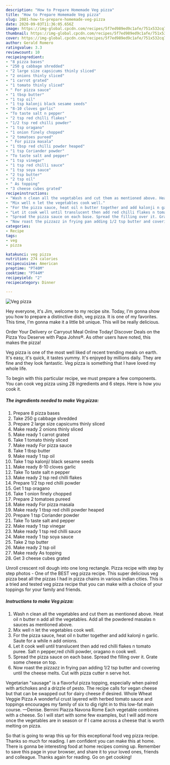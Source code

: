 ```yaml
---
description: "How to Prepare Homemade Veg pizza"
title: "How to Prepare Homemade Veg pizza"
slug: 2081-how-to-prepare-homemade-veg-pizza
date: 2020-09-03T11:36:05.656Z
image: https://img-global.cpcdn.com/recipes/5f7ed989ed9c1afe/751x532cq70/veg-pizza-recipe-main-photo.jpg
thumbnail: https://img-global.cpcdn.com/recipes/5f7ed989ed9c1afe/751x532cq70/veg-pizza-recipe-main-photo.jpg
cover: https://img-global.cpcdn.com/recipes/5f7ed989ed9c1afe/751x532cq70/veg-pizza-recipe-main-photo.jpg
author: Gerald Romero
ratingvalue: 3.3
reviewcount: 10
recipeingredient:
- "8 pizza bases"
- "250 g cabbage shredded"
- "2 large size capsicums thinly sliced"
- "2 onions thinly sliced"
- "1 carrot grated"
- "1 tomato thinly sliced"
- " For pizza sauce"
- "1 tbsp butter"
- "1 tsp oil"
- "1 tsp kalonji black sesame seeds"
- "8-10 cloves garlic"
- "To taste salt n pepper"
- "2 tsp red chilli flakes"
- "1/2 tsp red chilli powder"
- "1 tsp oragano"
- "1 onion finely chopped"
- "2 tomatoes pureed"
- " For pizza masala"
- "1 tbsp red chilli powder heaped"
- "1 tsp Coriander powder"
- "To taste salt and pepper"
- "1 tsp vinegar"
- "1 tsp red chilli sauce"
- "1 tsp soya sauce"
- "2 tsp butter"
- "2 tsp oil"
- " As topping"
- "3 cheese cubes grated"
recipeinstructions:
- "Wash n clean all the vegetables and cut them as mentioned above. Heat oil n butter n add all the vegetables. Add all the powdered masalas n sauces as mentioned above."
- "Mix well n let the vegetables cook well."
- "For the pizza sauce, heat oil n butter together and add kalonji n garlic. Saute for a while n add onions."
- "Let it cook well until translucent then add red chilli flakes n tomato puree. Salt n pepper,red chilli powder, oragano n cook well."
- "Spread the pizza sauce on each base. Spread the filling over it. Grate some cheese on top."
- "Now roast the pizzazz in frying pan adding 1/2 tsp butter and covering until the cheese melts. Cut with pizza cutter n serve hot."
categories:
- Recipe
tags:
- veg
- pizza

katakunci: veg pizza 
nutrition: 274 calories
recipecuisine: American
preptime: "PT40M"
cooktime: "PT44M"
recipeyield: "2"
recipecategory: Dinner

---
```



![Veg pizza](https://img-global.cpcdn.com/recipes/5f7ed989ed9c1afe/751x532cq70/veg-pizza-recipe-main-photo.jpg)

Hey everyone, it's Jim, welcome to my recipe site. Today, I'm gonna show you how to prepare a distinctive dish, veg pizza. It is one of my favorites. This time, I'm gonna make it a little bit unique. This will be really delicious.

Order Your Delivery or Carryout Meal Online Today! Discover Deals on the Pizza You Deserve with Papa Johns®. As other users have noted, this makes the pizza!

Veg pizza is one of the most well liked of recent trending meals on earth. It's easy, it's quick, it tastes yummy. It's enjoyed by millions daily. They are fine and they look fantastic. Veg pizza is something that I have loved my whole life.


To begin with this particular recipe, we must prepare a few components. You can cook veg pizza using 28 ingredients and 6 steps. Here is how you cook it.

<!--inarticleads1-->

##### The ingredients needed to make Veg pizza:

1. Prepare 8 pizza bases
1. Take 250 g cabbage shredded
1. Prepare 2 large size capsicums thinly sliced
1. Make ready 2 onions thinly sliced
1. Make ready 1 carrot grated
1. Take 1 tomato thinly sliced
1. Make ready  For pizza sauce
1. Take 1 tbsp butter
1. Make ready 1 tsp oil
1. Take 1 tsp kalonji/ black sesame seeds
1. Make ready 8-10 cloves garlic
1. Take To taste salt n pepper
1. Make ready 2 tsp red chilli flakes
1. Prepare 1/2 tsp red chilli powder
1. Get 1 tsp oragano
1. Take 1 onion finely chopped
1. Prepare 2 tomatoes pureed
1. Make ready  For pizza masala
1. Make ready 1 tbsp red chilli powder heaped
1. Prepare 1 tsp Coriander powder
1. Take To taste salt and pepper
1. Make ready 1 tsp vinegar
1. Make ready 1 tsp red chilli sauce
1. Make ready 1 tsp soya sauce
1. Take 2 tsp butter
1. Make ready 2 tsp oil
1. Make ready  As topping
1. Get 3 cheese cubes grated


Unroll crescent roll dough into one long rectangle. Pizza recipe with step by step photos - One of the BEST veg pizza recipe. This super delicious veg pizza beat all the pizzas I had in pizza chains in various indian cities. This is a tried and tested veg pizza recipe that you can make with a choice of your toppings for your family and friends. 

<!--inarticleads2-->

##### Instructions to make Veg pizza:

1. Wash n clean all the vegetables and cut them as mentioned above. Heat oil n butter n add all the vegetables. Add all the powdered masalas n sauces as mentioned above.
1. Mix well n let the vegetables cook well.
1. For the pizza sauce, heat oil n butter together and add kalonji n garlic. Saute for a while n add onions.
1. Let it cook well until translucent then add red chilli flakes n tomato puree. Salt n pepper,red chilli powder, oragano n cook well.
1. Spread the pizza sauce on each base. Spread the filling over it. Grate some cheese on top.
1. Now roast the pizzazz in frying pan adding 1/2 tsp butter and covering until the cheese melts. Cut with pizza cutter n serve hot.


Vegetarian &#34;sausage&#34; is a flavorful pizza topping, especially when paired with artichokes and a drizzle of pesto. The recipe calls for vegan cheese but that can be swapped out for dairy cheese if desired. Whole Wheat Veggie Pizza A wonderful crust layered with herbed tomato sauce and toppings encourages my family of six to dig right in to this low-fat main course. —Denise. Bernini Piazza Navona Rome Each vegetable combines with a cheese. So I will start with some few examples, but I will add more once the vegetables are in season or if I came across a cheese that is worth melting on pizza. 

So that is going to wrap this up for this exceptional food veg pizza recipe. Thanks so much for reading. I am confident you can make this at home. There is gonna be interesting food at home recipes coming up. Remember to save this page in your browser, and share it to your loved ones, friends and colleague. Thanks again for reading. Go on get cooking!
